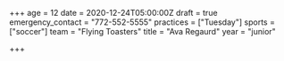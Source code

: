 +++
age = 12
date = 2020-12-24T05:00:00Z
draft = true
emergency_contact = "772-552-5555"
practices = ["Tuesday"]
sports = ["soccer"]
team = "Flying Toasters"
title = "Ava Regaurd"
year = "junior"

+++
